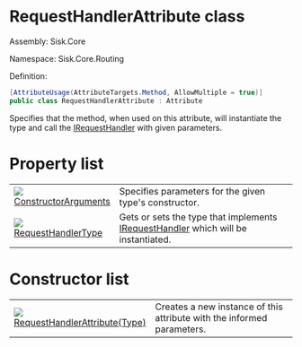 <!--

Copyrights 2023 Sisk Framework - CypherPotato
Published under MIT license

!!! DO NOT EDIT THIS FILE !!!
This file was generated by a tool in the Sisk package. To edit the information in this documentation,
edit the XML documentation present in the Sisk source code.

-->

# RequestHandlerAttribute class
Assembly: Sisk.Core

Namespace: Sisk.Core.Routing

Definition:

```cs
[AttributeUsage(AttributeTargets.Method, AllowMultiple = true)]
public class RequestHandlerAttribute : Attribute
```

Specifies that the method, when used on this attribute, will instantiate the type and call the <a href="/spec/Sisk.Core.Routing.IRequestHandler.md">IRequestHandler</a> with given parameters.


# Property list

<table>
    <tbody>
<tr>
    <td style="width: 33%">
        <img class="icon" src="/assets/img/icons/property.svg">
        <a href="/spec/Sisk.Core.Routing.RequestHandlerAttribute.ConstructorArguments.md">
            ConstructorArguments
        </a>
    </td>
    <td>
        Specifies parameters for the given type's constructor.
    </td>
</tr>
<tr>
    <td style="width: 33%">
        <img class="icon" src="/assets/img/icons/property.svg">
        <a href="/spec/Sisk.Core.Routing.RequestHandlerAttribute.RequestHandlerType.md">
            RequestHandlerType
        </a>
    </td>
    <td>
        Gets or sets the type that implements <a href="/spec/Sisk.Core.Routing.IRequestHandler.md">IRequestHandler</a> which will be instantiated.
    </td>
</tr>
    </tbody>
</table>

# Constructor list

<table>
    <tbody>
<tr>
    <td style="width: 33%">
        <img class="icon" src="/assets/img/icons/constructor.svg">
        <a href="/spec/Sisk.Core.Routing.RequestHandlerAttribute.RequestHandlerAttribute(Type).md">
            RequestHandlerAttribute(Type)
        </a>
    </td>
    <td>
        Creates a new instance of this attribute with the informed parameters.
    </td>
</tr>
    </tbody>
</table>
